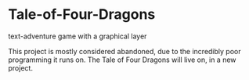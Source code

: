 # Tale-of-Four-Dragons
text-adventure game with a graphical layer

This project is mostly considered abandoned, due to the incredibly poor programming it runs on.
The Tale of Four Dragons will live on, in a new project.
